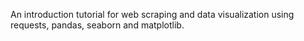 An introduction tutorial for web scraping and data visualization using requests, pandas, seaborn and matplotlib.